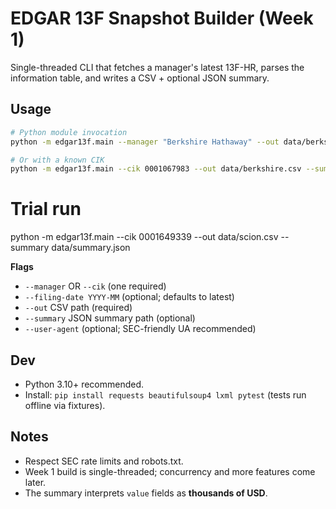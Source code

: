 # EDGAR 13F Snapshot Builder (Week 1)

Single-threaded CLI that fetches a manager's latest 13F-HR, parses the information table, and writes a CSV + optional JSON summary.

## Usage

```bash
# Python module invocation
python -m edgar13f.main --manager "Berkshire Hathaway" --out data/berkshire.csv --summary data/summary.json

# Or with a known CIK
python -m edgar13f.main --cik 0001067983 --out data/berkshire.csv --summary data/summary.json
```

# Trial run 
python -m edgar13f.main --cik 0001649339 --out data/scion.csv --summary data/summary.json


**Flags**
- `--manager` OR `--cik` (one required)
- `--filing-date YYYY-MM` (optional; defaults to latest)
- `--out` CSV path (required)
- `--summary` JSON summary path (optional)
- `--user-agent` (optional; SEC-friendly UA recommended)

## Dev

- Python 3.10+ recommended.
- Install: `pip install requests beautifulsoup4 lxml pytest` (tests run offline via fixtures).

## Notes

- Respect SEC rate limits and robots.txt.
- Week 1 build is single-threaded; concurrency and more features come later.
- The summary interprets `value` fields as **thousands of USD**.
